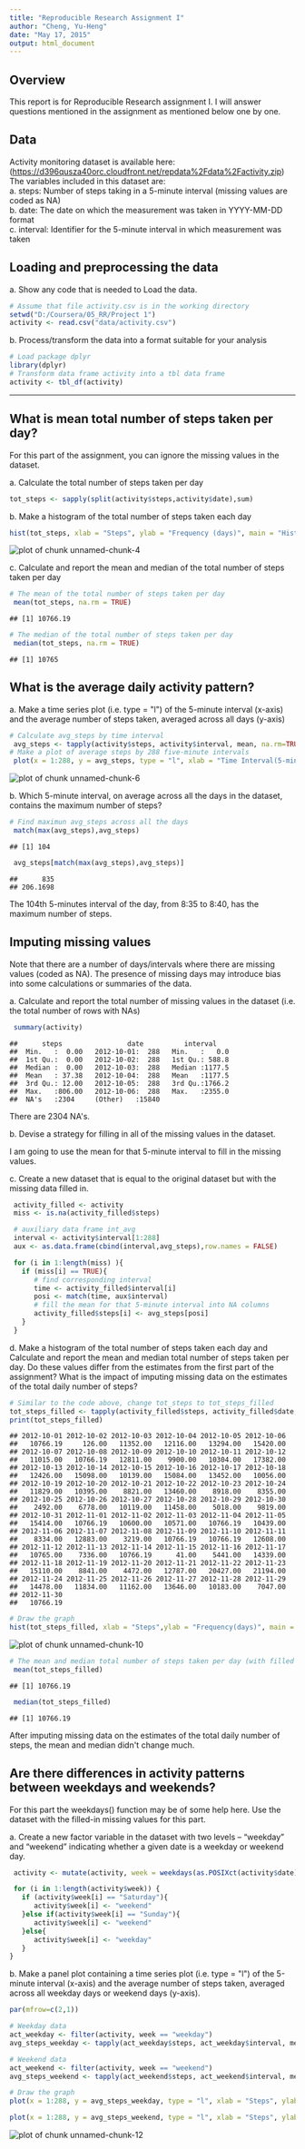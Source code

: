 ```yaml
---
title: "Reproducible Research Assignment I"
author: "Cheng, Yu-Heng"
date: "May 17, 2015"
output: html_document
---
```

## Overview
This report is for Reproducible Research assignment I. I will answer questions mentioned in the assignment as mentioned below one by one. 

## Data
Activity monitoring dataset is available here:     
(https://d396qusza40orc.cloudfront.net/repdata%2Fdata%2Factivity.zip)      
The variables included in this dataset are:     
a. steps: Number of steps taking in a 5-minute interval (missing values are coded as NA)   
b. date: The date on which the measurement was taken in YYYY-MM-DD format     
c. interval: Identifier for the 5-minute interval in which measurement was taken    

## Loading and preprocessing the data   
a. Show any code that is needed to Load the data.  

```r
# Assume that file activity.csv is in the working directory
setwd("D:/Coursera/05_RR/Project 1")
activity <- read.csv("data/activity.csv")
```

b. Process/transform the data into a format suitable for your analysis  

```r
# Load package dplyr
library(dplyr)
# Transform data frame activity into a tbl data frame
activity <- tbl_df(activity)
```

---------------------------------

## What is mean total number of steps taken per day?

For this part of the assignment, you can ignore the missing values in the dataset.

a. Calculate the total number of steps taken per day

```r
tot_steps <- sapply(split(activity$steps,activity$date),sum)
```

b. Make a histogram of the total number of steps taken each day

```r
hist(tot_steps, xlab = "Steps", ylab = "Frequency (days)", main = "Histogram of total steps taken each day",breaks = seq(0,(floor(max(tot_steps,na.rm=TRUE)/1000)+1)*1000,1000))
```

![plot of chunk unnamed-chunk-4](figure/unnamed-chunk-4-1.png) 

c. Calculate and report the mean and median of the total number of steps taken per day

```r
# The mean of the total number of steps taken per day
 mean(tot_steps, na.rm = TRUE)
```

```
## [1] 10766.19
```

```r
# The median of the total number of steps taken per day
 median(tot_steps, na.rm = TRUE)
```

```
## [1] 10765
```

## What is the average daily activity pattern?

a. Make a time series plot (i.e. type = "l") of the 5-minute interval (x-axis) and the average number of steps taken, averaged across all days (y-axis)

```r
# Calculate avg_steps by time interval
 avg_steps <- tapply(activity$steps, activity$interval, mean, na.rm=TRUE)
# Make a plot of average steps by 288 five-minute intervals
 plot(x = 1:288, y = avg_steps, type = "l", xlab = "Time Interval(5-minute)", ylab = "Average Steps", main = "Average Daily Activity Pattern")
```

![plot of chunk unnamed-chunk-6](figure/unnamed-chunk-6-1.png) 


b. Which 5-minute interval, on average across all the days in the dataset, contains the maximum number of steps?

```r
# Find maximun avg_steps across all the days 
 match(max(avg_steps),avg_steps)
```

```
## [1] 104
```

```r
 avg_steps[match(max(avg_steps),avg_steps)]
```

```
##      835 
## 206.1698
```

The 104th 5-minutes interval of the day, from 8:35 to 8:40, has the maximum number of steps. 

## Imputing missing values

Note that there are a number of days/intervals where there are missing values (coded as NA). The presence of missing days may introduce bias into some calculations or summaries of the data.

a. Calculate and report the total number of missing values in the dataset (i.e. the total number of rows with NAs)

```r
 summary(activity)
```

```
##      steps                date          interval     
##  Min.   :  0.00   2012-10-01:  288   Min.   :   0.0  
##  1st Qu.:  0.00   2012-10-02:  288   1st Qu.: 588.8  
##  Median :  0.00   2012-10-03:  288   Median :1177.5  
##  Mean   : 37.38   2012-10-04:  288   Mean   :1177.5  
##  3rd Qu.: 12.00   2012-10-05:  288   3rd Qu.:1766.2  
##  Max.   :806.00   2012-10-06:  288   Max.   :2355.0  
##  NA's   :2304     (Other)   :15840
```
There are 2304 NA's.

b. Devise a strategy for filling in all of the missing values in the dataset.   

I am going to use the mean for that 5-minute interval to fill in the missing values.  

c. Create a new dataset that is equal to the original dataset but with the missing data filled in.

```r
 activity_filled <- activity
 miss <- is.na(activity_filled$steps)

 # auxiliary data frame int_avg
 interval <- activity$interval[1:288]
 aux <- as.data.frame(cbind(interval,avg_steps),row.names = FALSE)

 for (i in 1:length(miss) ){
   if (miss[i] == TRUE){
      # find corresponding interval
      time <- activity_filled$interval[i]
      posi <- match(time, aux$interval)
      # fill the mean for that 5-minute interval into NA columns
      activity_filled$steps[i] <- avg_steps[posi]
   }
 }
```

d. Make a histogram of the total number of steps taken each day and Calculate and report the mean and median total number of steps taken per day. Do these values differ from the estimates from the first part of the assignment? What is the impact of imputing missing data on the estimates of the total daily number of steps? 


```r
# Similar to the code above, change tot_steps to tot_steps_filled    
tot_steps_filled <- tapply(activity_filled$steps, activity_filled$date, sum)
print(tot_steps_filled)
```

```
## 2012-10-01 2012-10-02 2012-10-03 2012-10-04 2012-10-05 2012-10-06 
##   10766.19     126.00   11352.00   12116.00   13294.00   15420.00 
## 2012-10-07 2012-10-08 2012-10-09 2012-10-10 2012-10-11 2012-10-12 
##   11015.00   10766.19   12811.00    9900.00   10304.00   17382.00 
## 2012-10-13 2012-10-14 2012-10-15 2012-10-16 2012-10-17 2012-10-18 
##   12426.00   15098.00   10139.00   15084.00   13452.00   10056.00 
## 2012-10-19 2012-10-20 2012-10-21 2012-10-22 2012-10-23 2012-10-24 
##   11829.00   10395.00    8821.00   13460.00    8918.00    8355.00 
## 2012-10-25 2012-10-26 2012-10-27 2012-10-28 2012-10-29 2012-10-30 
##    2492.00    6778.00   10119.00   11458.00    5018.00    9819.00 
## 2012-10-31 2012-11-01 2012-11-02 2012-11-03 2012-11-04 2012-11-05 
##   15414.00   10766.19   10600.00   10571.00   10766.19   10439.00 
## 2012-11-06 2012-11-07 2012-11-08 2012-11-09 2012-11-10 2012-11-11 
##    8334.00   12883.00    3219.00   10766.19   10766.19   12608.00 
## 2012-11-12 2012-11-13 2012-11-14 2012-11-15 2012-11-16 2012-11-17 
##   10765.00    7336.00   10766.19      41.00    5441.00   14339.00 
## 2012-11-18 2012-11-19 2012-11-20 2012-11-21 2012-11-22 2012-11-23 
##   15110.00    8841.00    4472.00   12787.00   20427.00   21194.00 
## 2012-11-24 2012-11-25 2012-11-26 2012-11-27 2012-11-28 2012-11-29 
##   14478.00   11834.00   11162.00   13646.00   10183.00    7047.00 
## 2012-11-30 
##   10766.19
```

```r
# Draw the graph
hist(tot_steps_filled, xlab = "Steps",ylab = "Frequency(days)", main = "Histogram of total steps taken each day (with filled data)",breaks = seq(0,(floor(max(tot_steps,na.rm=TRUE)/1000)+1)*1000,1000))
```

![plot of chunk unnamed-chunk-10](figure/unnamed-chunk-10-1.png) 

```r
# The mean and median total number of steps taken per day (with filled dataset)
 mean(tot_steps_filled)
```

```
## [1] 10766.19
```

```r
 median(tot_steps_filled)
```

```
## [1] 10766.19
```

After imputing missing data on the estimates of the total daily number of steps, the mean and median didn't change much.

## Are there differences in activity patterns between weekdays and weekends?

For this part the weekdays() function may be of some help here. Use the dataset with the filled-in missing values for this part.

a. Create a new factor variable in the dataset with two levels – “weekday” and “weekend” indicating whether a given date is a weekday or weekend day.

```r
 activity <- mutate(activity, week = weekdays(as.POSIXct(activity$date)))

 for (i in 1:length(activity$week)) {
   if (activity$week[i] == "Saturday"){
      activity$week[i] <- "weekend"
   }else if(activity$week[i] == "Sunday"){
      activity$week[i] <- "weekend"
   }else{
      activity$week[i] <- "weekday"
   }
}
```


b. Make a panel plot containing a time series plot (i.e. type = "l") of the 5-minute interval (x-axis) and the average number of steps taken, averaged across all weekday days or weekend days (y-axis).

```r
par(mfrow=c(2,1))

# Weekday data
act_weekday <- filter(activity, week == "weekday")
avg_steps_weekday <- tapply(act_weekday$steps, act_weekday$interval, mean, na.rm=TRUE)

# Weekend data
act_weekend <- filter(activity, week == "weekend")
avg_steps_weekend <- tapply(act_weekend$steps, act_weekend$interval, mean, na.rm=TRUE)

# Draw the graph
plot(x = 1:288, y = avg_steps_weekday, type = "l", xlab = "Steps", ylab = "Time Interval(5-minute)", main = "Average Weekday Daily Activity Pattern")

plot(x = 1:288, y = avg_steps_weekend, type = "l", xlab = "Steps", ylab = "Time Interval(5-minute)", main = "Average Weekend Daily Activity Pattern")
```

![plot of chunk unnamed-chunk-12](figure/unnamed-chunk-12-1.png) 

